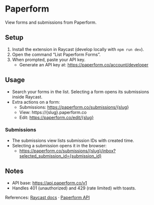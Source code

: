 # Paperform

View forms and submissions from Paperform.

## Setup

1. Install the extension in Raycast (develop locally with `npm run dev`).
2. Open the command “List Paperform Forms”.
3. When prompted, paste your API key.
   - Generate an API key at: https://paperform.co/account/developer

## Usage

- Search your forms in the list. Selecting a form opens its submissions inside Raycast.
- Extra actions on a form:
  - Submissions: https://paperform.co/submissions/{slug}
  - View: https://{slug}.paperform.co
  - Edit: https://paperform.co/edit/{slug}

### Submissions

- The submissions view lists submission IDs with created time.
- Selecting a submission opens it in the browser:
  - https://paperform.co/submissions/{slug}/inbox?selected_submission_id={submission_id}

## Notes

- API base: https://api.paperform.co/v1
- Handles 401 (unauthorized) and 429 (rate limited) with toasts.

References: [Raycast docs](https://developers.raycast.com) · [Paperform API](https://paperform.readme.io/reference/getting-started-1)
